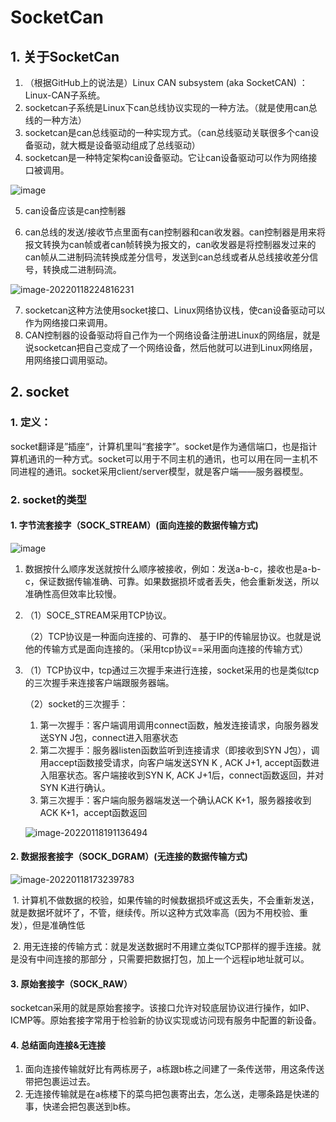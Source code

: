 # SocketCan

## 1. 关于SocketCan

1. （根据GitHub上的说法是）Linux CAN subsystem (aka SocketCAN) ：Linux-CAN子系统。
2. socketcan子系统是Linux下can总线协议实现的一种方法。（就是使用can总线的一种方法）
3. socketcan是can总线驱动的一种实现方式。（can总线驱动关联很多个can设备驱动，就大概是设备驱动组成了总线驱动）
4. socketcan是一种特定架构can设备驱动。它让can设备驱动可以作为网络接口被调用。

![image](/home/guanlin/Desktop/typora-user-image/image-20220119012120256.png)

5. can设备应该是can控制器

6. can总线的发送/接收节点里面有can控制器和can收发器。can控制器是用来将报文转换为can帧或者can帧转换为报文的，can收发器是将控制器发过来的can帧从二进制码流转换成差分信号，发送到can总线或者从总线接收差分信号，转换成二进制码流。

![image-20220118224816231](/home/chen/Desktop/typora-user-image/image-20220118224816231.png)

7. socketcan这种方法使用socket接口、Linux网络协议栈，使can设备驱动可以作为网络接口来调用。
8. CAN控制器的设备驱动将自己作为一个网络设备注册进Linux的网络层，就是说socketcan把自己变成了一个网络设备，然后他就可以进到Linux网络层，用网络接口调用驱动。

## 2. socket

### 1. 定义：

  socket翻译是”插座“，计算机里叫“套接字”。socket是作为通信端口，也是指计算机通讯的一种方式。socket可以用于不同主机的通讯，也可以用在同一主机不同进程的通讯。socket采用client/server模型，就是客户端——服务器模型。

### 2. socket的类型

#### 	1. 字节流套接字（SOCK_STREAM）(面向连接的数据传输方式)

![image](/home/guanlin/Desktop/typora-user-image/image-20220118173622965.png)

   1. 数据按什么顺序发送就按什么顺序被接收，例如：发送a-b-c，接收也是a-b-c，保证数据传输准确、可靠。如果数据损坏或者丢失，他会重新发送，所以准确性高但效率比较慢。

   2. （1）SOCE_STREAM采用TCP协议。

      （2）TCP协议是一种面向连接的、可靠的、 基于IP的传输层协议。也就是说他的传输方式是面向连接的。（采用tcp协议==采用面向连接的传输方式）

   3. （1）TCP协议中，tcp通过三次握手来进行连接，socket采用的也是类似tcp的三次握手来连接客户端跟服务器端。

      （2）socket的三次握手：

      1.  第一次握手：客户端调用调用connect函数，触发连接请求，向服务器发送SYN J包，connect进入阻塞状态
      2. 第二次握手：服务器listen函数监听到连接请求（即接收到SYN J包），调用accept函数接受请求，向客户端发送SYN K , ACK J+1, accept函数进入阻塞状态。客户端接收到SYN K, ACK J+1后，connect函数返回，并对SYN K进行确认。
      3. 第三次握手：客户端向服务器端发送一个确认ACK K+1，服务器接收到ACK K+1，accept函数返回 

      ![image-20220118191136494](/home/chen/Desktop/typora-user-image/image-20220118191136494.png)

#### 	2. 数据报套接字（SOCK_DGRAM）(无连接的数据传输方式)

![image-20220118173239783](/home/guanlin/Desktop/typora-user-image/image-20220118173239783.png)

​		1. 计算机不做数据的校验，如果传输的时候数据损坏或这丢失，不会重新发送，就是数据坏就坏了，不管，继续传。所以这种方式效率高（因为不用校验、重发），但是准确性低

​		2. 用无连接的传输方式：就是发送数据时不用建立类似TCP那样的握手连接。就是没有中间连接的那部分 ，只需要把数据打包，加上一个远程ip地址就可以。

#### 	3. 原始套接字（SOCK_RAW）

​	socketcan采用的就是原始套接字。该接口允许对较底层协议进行操作，如IP、ICMP等。原始套接字常用于检验新的协议实现或访问现有服务中配置的新设备。

#### 	4. 总结面向连接&无连接

1. 面向连接传输就好比有两栋房子，a栋跟b栋之间建了一条传送带，用这条传送带把包裹运过去。
2. 无连接传输就是在a栋楼下的菜鸟把包裹寄出去，怎么送，走哪条路是快递的事，快递会把包裹送到b栋。
